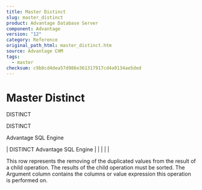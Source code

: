 ```yaml
---
title: Master Distinct
slug: master_distinct
product: Advantage Database Server
component: Advantage
version: "12"
category: Reference
original_path_html: master_distinct.htm
source: Advantage CHM
tags:
  - master
checksum: c9b8cd4dea57d986e361317917cd4a9134ae5ded
---
```


# Master Distinct

DISTINCT

DISTINCT

Advantage SQL Engine

| DISTINCT  Advantage SQL Engine |  |  |  |  |

This row represents the removing of the duplicated values from the result of a child operation. The results of the child operation must be sorted. The Argument column contains the columns or value expression this operation is performed on.
